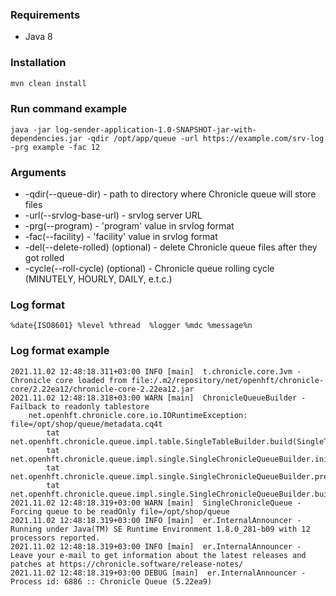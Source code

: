 ### Requirements
- Java 8

### Installation
```bash
mvn clean install
```

### Run command example
```text
java -jar log-sender-application-1.0-SNAPSHOT-jar-with-dependencies.jar -qdir /opt/app/queue -url https://example.com/srv-log -prg example -fac 12
```

### Arguments
* -qdir(--queue-dir) - path to directory where Chronicle queue will store files
* -url(--srvlog-base-url) - srvlog server URL
* -prg(--program) - 'program' value in srvlog format
* -fac(--facility) - 'facility' value in srvlog format
* -del(--delete-rolled) (optional) - delete Chronicle queue files after they got rolled
* -cycle(--roll-cycle) (optional) - Chronicle queue rolling cycle (MINUTELY, HOURLY, DAILY, e.t.c.)

### Log format
```text
%date{ISO8601} %level %thread  %logger %mdc %message%n
```

### Log format example
```text
2021.11.02 12:48:18.311+03:00 INFO [main]  t.chronicle.core.Jvm - Chronicle core loaded from file:/.m2/repository/net/openhft/chronicle-core/2.22ea12/chronicle-core-2.22ea12.jar
2021.11.02 12:48:18.318+03:00 WARN [main]  ChronicleQueueBuilder - Failback to readonly tablestore
    net.openhft.chronicle.core.io.IORuntimeException: file=/opt/shop/queue/metadata.cq4t
        tat net.openhft.chronicle.queue.impl.table.SingleTableBuilder.build(SingleTableBuilder.java:150)
        tat net.openhft.chronicle.queue.impl.single.SingleChronicleQueueBuilder.initializeMetadata(SingleChronicleQueueBuilder.java:450)
        tat net.openhft.chronicle.queue.impl.single.SingleChronicleQueueBuilder.preBuild(SingleChronicleQueueBuilder.java:1097)
        tat net.openhft.chronicle.queue.impl.single.SingleChronicleQueueBuilder.build(SingleChronicleQueueBuilder.java:327)
2021.11.02 12:48:18.319+03:00 WARN [main]  SingleChronicleQueue - Forcing queue to be readOnly file=/opt/shop/queue
2021.11.02 12:48:18.319+03:00 INFO [main]  er.InternalAnnouncer - Running under Java(TM) SE Runtime Environment 1.8.0_281-b09 with 12 processors reported.
2021.11.02 12:48:18.319+03:00 INFO [main]  er.InternalAnnouncer - Leave your e-mail to get information about the latest releases and patches at https://chronicle.software/release-notes/
2021.11.02 12:48:18.319+03:00 DEBUG [main]  er.InternalAnnouncer - Process id: 6886 :: Chronicle Queue (5.22ea9)
```